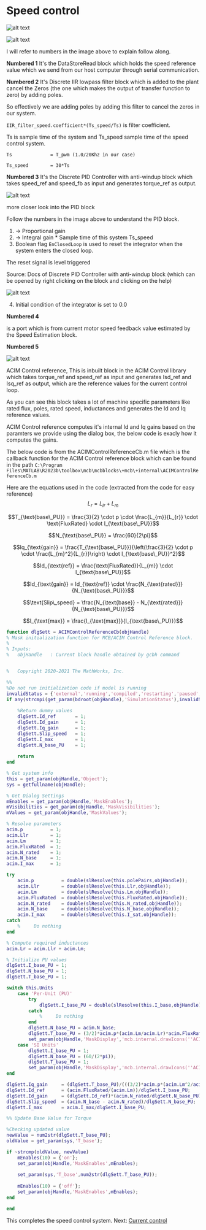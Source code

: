 # Speed control

![alt text](image-18.png)

![alt text](image-14.png)

I will refer to numbers in the image above to explain follow along.

**Numbered 1**
It's the DataStoreRead block which holds the speed reference value which we send from our host computer through serial communication.


**Numbered 2**
It's Discrete IIR lowpass filter block which is added to the plant cancel the Zeros (the one which makes the output of transfer function to zero) by adding poles.

So effectively we are adding poles by adding this filter to cancel the zeros in our system. 

`IIR_filter_speed.coefficient*(Ts_speed/Ts)` is filter coefficient. 

Ts is sample time of the system and Ts_speed sample time of the speed control system.
```
Ts          	= T_pwm (1.0/20Khz in our case)

Ts_speed        = 30*Ts
```


**Numbered 3**
It's the Discrete PID Controller with anti-windup block which takes speed_ref and speed_fb as input and generates torque_ref as output.

![alt text](image-19.png)

more closer look into the PID block

Follow the numbers in the image above to understand the PID block.

1. -> Proportional gain
2. -> Integral gain * Sample time of this system Ts_speed
3. Boolean flag `EnClosedLoop` is used to reset the integrator when the system enters the closed loop.

The reset signal is level triggered 

Source: Docs of Discrete PID Controller with anti-windup block (which can be opened by right clicking on the block and clicking on the help)

![alt text](image-20.png)

4. Initial condition of the integrator is set to 0.0

**Numbered 4**

is a port which is from current motor speed feedback value estimated by the Speed Estimation block.

**Numbered 5**

![alt text](image-21.png)

ACIM Control reference, This is inbuilt block in the ACIM Control library which takes torque_ref and speed_ref as input and generates Isd_ref and Isq_ref as output, which are the reference values for the current control loop.

As you can see this block takes a lot of machine specific parameters like rated flux, poles, rated speed, inductances and generates the Id and Iq reference values.

ACIM Control reference computes it's internal Id and Iq gains based on the paramters we provide using the dialog box, the below code is exacly how it computes the gains.

The below code is from the ACIMControlReferenceCb.m file which is the callback function for the ACIM Control reference block which can be found in the path `C:\Program Files\MATLAB\R2023b\toolbox\mcb\mcbblocks\+mcb\+internal\ACIMControlReferenceCb.m`


Here are the equations used in the code (extracted from the code for easy reference)
$$L_{r} = L_{lr} + L_{m}$$

$$T_{\text{base\_PU}} = \frac{3}{2} \cdot p \cdot \frac{L_{m}}{L_{r}} \cdot \text{FluxRated} \cdot I_{\text{base\_PU}}$$

$$N_{\text{base\_PU}} = \frac{60}{2\pi}$$

$$Iq_{\text{gain}} = \frac{T_{\text{base\_PU}}}{\left(\frac{3}{2} \cdot p \cdot \frac{L_{m}^2}{L_{r}}\right) \cdot I_{\text{base\_PU}}^2}$$

$$Id_{\text{ref}} = \frac{\text{FluxRated}}{L_{m}} \cdot I_{\text{base\_PU}}$$

$$Id_{\text{gain}} = Id_{\text{ref}} \cdot \frac{N_{\text{rated}}}{N_{\text{base\_PU}}}$$

$$\text{Slip\_speed} = \frac{N_{\text{base}} - N_{\text{rated}}}{N_{\text{base\_PU}}}$$

$$I_{\text{max}} = \frac{I_{\text{max}}}{I_{\text{base\_PU}}}$$



```matlab
function dlgSett = ACIMControlReferenceCb(objHandle)
% Mask initialization function for MCB/ACIM Control Reference block.
%
% Inputs:
%   objHandle   : Current block handle obtained by gcbh command


%   Copyright 2020-2021 The MathWorks, Inc.

%%
%Do not run initialization code if model is running
invalidStatus = {'external','running','compiled','restarting','paused','terminating'};
if any(strcmpi(get_param(bdroot(objHandle),'SimulationStatus'),invalidStatus))
    
    %Return dummy values
    dlgSett.Id_ref       = 1;
    dlgSett.Id_gain      = 1;
    dlgSett.Iq_gain      = 1;
    dlgSett.Slip_speed   = 1;
    dlgSett.I_max        = 1;
    dlgSett.N_base_PU    = 1;
    
    return
end

% Get system info
this = get_param(objHandle,'Object');
sys = getfullname(objHandle);

% Get Dialog Settings
mEnables = get_param(objHandle,'MaskEnables');
mVisibilities = get_param(objHandle,'MaskVisibilities');
mValues = get_param(objHandle,'MaskValues');

% Resolve parameters
acim.p          = 1;
acim.Llr        = 1;
acim.Lm         = 1;
acim.FluxRated  = 1;
acim.N_rated    = 1;
acim.N_base     = 1;
acim.I_max      = 1;

try
    acim.p          = double(slResolve(this.polePairs,objHandle));
    acim.Llr        = double(slResolve(this.Llr,objHandle));
    acim.Lm         = double(slResolve(this.Lm,objHandle));
    acim.FluxRated  = double(slResolve(this.FluxRated,objHandle));
    acim.N_rated    = double(slResolve(this.N_rated,objHandle));
    acim.N_base     = double(slResolve(this.N_base,objHandle));
    acim.I_max      = double(slResolve(this.I_sat,objHandle));
catch
    %     Do nothing
end

% Compute required inductances
acim.Lr = acim.Llr + acim.Lm;

% Initialize PU values
dlgSett.I_base_PU = 1;
dlgSett.N_base_PU = 1;
dlgSett.T_base_PU = 1;

switch this.Units
    case 'Per-Unit (PU)'
        try
            dlgSett.I_base_PU = double(slResolve(this.I_base,objHandle));
        catch
            %     Do nothing
        end
        dlgSett.N_base_PU = acim.N_base;
        dlgSett.T_base_PU = (3/2)*acim.p*(acim.Lm/acim.Lr)*acim.FluxRated*dlgSett.I_base_PU;
        set_param(objHandle,'MaskDisplay','mcb.internal.drawIcons(''ACIM Control Reference'',1);');
    case 'SI Units'
        dlgSett.I_base_PU = 1;
        dlgSett.N_base_PU = (60/(2*pi));
        dlgSett.T_base_PU = 1;
        set_param(objHandle,'MaskDisplay','mcb.internal.drawIcons(''ACIM Control Reference'',2);');
end

dlgSett.Iq_gain     = (dlgSett.T_base_PU)/(((3/2)*acim.p*(acim.Lm^2/acim.Lr))*(dlgSett.I_base_PU^2));
dlgSett.Id_ref      = (acim.FluxRated/(acim.Lm))/dlgSett.I_base_PU;
dlgSett.Id_gain     = (dlgSett.Id_ref)*(acim.N_rated/dlgSett.N_base_PU);
dlgSett.Slip_speed  = (acim.N_base - acim.N_rated)/dlgSett.N_base_PU;
dlgSett.I_max       = acim.I_max/dlgSett.I_base_PU;

%% Update Base Value for Torque

%Checking updated value
newValue = num2str(dlgSett.T_base_PU);
oldValue = get_param(sys,'T_base');

if ~strcmp(oldValue, newValue)
    mEnables(10) = {'on'};
    set_param(objHandle,'MaskEnables',mEnables);
    
    set_param(sys,'T_base',num2str(dlgSett.T_base_PU));
    
    mEnables(10) = {'off'};
    set_param(objHandle,'MaskEnables',mEnables);
end

end
```


This completes the speed control system.
Next: [Current control](Current_control.md)